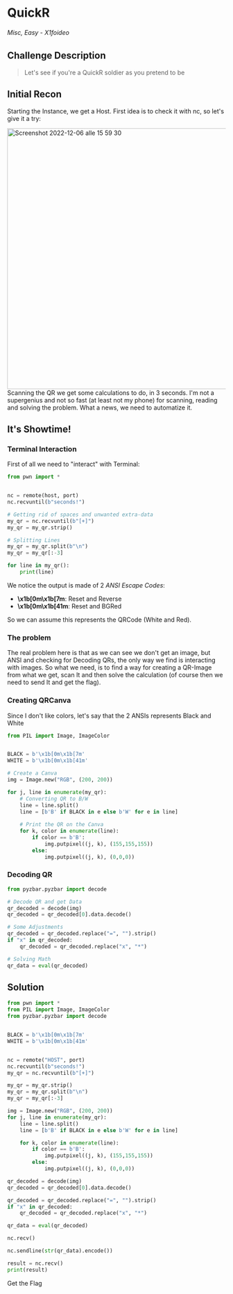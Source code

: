 # QuickR

######  Misc, Easy - X1foideo


## Challenge Description

> Let's see if you're a QuickR soldier as you pretend to be


## Initial Recon 

Starting the Instance, we get a Host.
First idea is to check it with nc, so let's give it a try:

<img width="600" alt="Screenshot 2022-12-06 alle 15 59 30" src="https://user-images.githubusercontent.com/12828790/205954894-b6fbece3-7b31-4204-a91d-5a948aea9936.png">
Scanning the QR we get some calculations to do, in 3 seconds.
I'm not a supergenius and not so fast (at least not my phone) for scanning, reading and solving the problem.
What a news, we need to automatize it.


##  It's Showtime!

### Terminal Interaction

First of all we need to "interact" with Terminal:

```python
from pwn import *


nc = remote(host, port)
nc.recvuntil(b"seconds!")

# Getting rid of spaces and unwanted extra-data
my_qr = nc.recvuntil(b"[+]")
my_qr = my_qr.strip()

# Splitting Lines
my_qr = my_qr.split(b"\n")
my_qr = my_qr[:-3]

for line in my_qr():
	print(line)
```

We notice the output is made of 2 *ANSI Escape Codes*:

 - **\x1b[0m\x1b[7m**: Reset and Reverse
 -  **\x1b[0m\x1b[41m**: Reset and BGRed

So we can assume this represents the QRCode (White and Red).

### The problem

The real problem here is that as we can see we don't get an image, but ANSI and checking for Decoding QRs, the only way we find is interacting with images.
So what we need, is to find a way for creating a QR-Image from what we get, scan It and then solve the calculation (of course then we need to send It and get the flag).

### Creating QRCanva

Since I don't like colors, let's say that the 2 ANSIs represents Black and White

```python
from PIL import Image, ImageColor


BLACK = b'\x1b[0m\x1b[7m'
WHITE = b'\x1b[0m\x1b[41m'

# Create a Canva
img = Image.new("RGB", (200, 200))

for j, line in enumerate(my_qr):
    # Converting QR to B/W 
    line = line.split()
    line = [b'B' if BLACK in e else b'W' for e in line]
	
    # Print the QR on the Canva
    for k, color in enumerate(line):
        if color == b'B':
            img.putpixel((j, k), (155,155,155))
        else:
            img.putpixel((j, k), (0,0,0))
``` 

### Decoding QR

```python
from pyzbar.pyzbar import decode

# Decode QR and get Data
qr_decoded = decode(img)
qr_decoded = qr_decoded[0].data.decode()

# Some Adjustments
qr_decoded = qr_decoded.replace("=", "").strip()
if "x" in qr_decoded:
    qr_decoded = qr_decoded.replace("x", "*")

# Solving Math
qr_data = eval(qr_decoded)
```


## Solution

```python
from pwn import *
from PIL import Image, ImageColor
from pyzbar.pyzbar import decode


BLACK = b'\x1b[0m\x1b[7m'
WHITE = b'\x1b[0m\x1b[41m'


nc = remote("HOST", port)
nc.recvuntil(b"seconds!")
my_qr = nc.recvuntil(b"[+]")

my_qr = my_qr.strip()
my_qr = my_qr.split(b"\n")
my_qr = my_qr[:-3]

img = Image.new("RGB", (200, 200))
for j, line in enumerate(my_qr):
    line = line.split()
    line = [b'B' if BLACK in e else b'W' for e in line]

    for k, color in enumerate(line):
        if color == b'B':
            img.putpixel((j, k), (155,155,155))
        else:
            img.putpixel((j, k), (0,0,0))

qr_decoded = decode(img)
qr_decoded = qr_decoded[0].data.decode()

qr_decoded = qr_decoded.replace("=", "").strip()
if "x" in qr_decoded:
    qr_decoded = qr_decoded.replace("x", "*")

qr_data = eval(qr_decoded)

nc.recv()

nc.sendline(str(qr_data).encode())

result = nc.recv()
print(result)
```

Get the Flag
